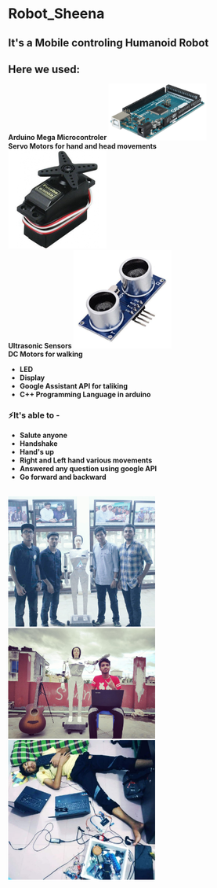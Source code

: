 # Robot_Sheena


## **It's a Mobile controling Humanoid Robot**

## Here we used:

**Arduino Mega Microcontroler** 
<img  width="200" src="pic/arduino.png" />
<br/>
**Servo Motors for hand and head movements**
<img  width="200" src="pic/servo.jpg" />
<br/>
**Ultrasonic Sensors**
<img  width="200" src="pic/ultrasonic.jpg" />
<br/>
**DC Motors for walking**
<img  width="00" src="pic/dcmotor.jpg" />
<br/>
* **LED**
* **Display**
* **Google Assistant API for taliking**
* **C++ Programming Language in arduino**

### ⚡It's able to - 
* **Salute anyone**
* **Handshake** 
* **Hand's up**
* **Right and Left hand various movements**
* **Answered any question using google API**
* **Go forward and backward**


<br/>
<img width="300" src="pic/all.JPG" />

<img width="300" src="pic/me.jpg" />

<img width="300" src="pic/sleep.JPG" />
<br/>
